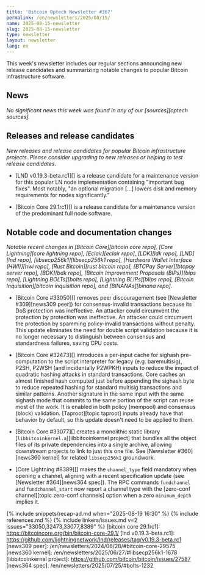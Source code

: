 ```yaml
---
title: 'Bitcoin Optech Newsletter #367'
permalink: /en/newsletters/2025/08/15/
name: 2025-08-15-newsletter
slug: 2025-08-15-newsletter
type: newsletter
layout: newsletter
lang: en
---
```

This week's newsletter includes our regular sections announcing new
release candidates and summarizing notable changes to popular Bitcoin
infrastructure software.

## News

_No significant news this week was found in any of our [sources][optech sources]._

## Releases and release candidates

_New releases and release candidates for popular Bitcoin infrastructure
projects.  Please consider upgrading to new releases or helping to test
release candidates._

- [LND v0.19.3-beta.rc1][] is a release candidate for a maintenance
  version for this popular LN node implementation containing "important
  bug fixes".  Most notably, "an optional migration [...] lowers disk
  and memory requirements for nodes significantly."

- [Bitcoin Core 29.1rc1][] is a release candidate for a maintenance
  version of the predominant full node software.

## Notable code and documentation changes

_Notable recent changes in [Bitcoin Core][bitcoin core repo], [Core
Lightning][core lightning repo], [Eclair][eclair repo], [LDK][ldk repo],
[LND][lnd repo], [libsecp256k1][libsecp256k1 repo], [Hardware Wallet
Interface (HWI)][hwi repo], [Rust Bitcoin][rust bitcoin repo], [BTCPay
Server][btcpay server repo], [BDK][bdk repo], [Bitcoin Improvement
Proposals (BIPs)][bips repo], [Lightning BOLTs][bolts repo],
[Lightning BLIPs][blips repo], [Bitcoin Inquisition][bitcoin inquisition
repo], and [BINANAs][binana repo]._

- [Bitcoin Core #33050][] removes peer discouragement (see [Newsletter
  #309][news309 peer]) for consensus-invalid transactions because its DoS
  protection was ineffective. An attacker could circumvent the protection by
  protection was ineffective. An attacker could circumvent the protection by
  spamming policy-invalid transactions without penalty. This update eliminates
  the need for double script validation because it is no longer necessary to
  distinguish between consensus and standardness failures, saving CPU costs.

- [Bitcoin Core #32473][] introduces a per-input cache for sighash
  pre-computation to the script interpreter for legacy (e.g. baremultisig),
  P2SH, P2WSH (and incidentally P2WPKH) inputs to reduce the impact of quadratic
  hashing attacks in standard transactions. Core caches an almost finished hash
  computed just before appending the sighash byte to reduce repeated hashing for
  standard multisig transactions and similar patterns. Another signature in the
  same input with the same sighash mode that commits to the same portion of the
  script can reuse most of the work. It is enabled in both policy (mempool) and
  consensus (block) validation. [Taproot][topic taproot] inputs already have
  that behavior by default, so this update doesn't need to be applied to them.

- [Bitcoin Core #33077][] creates a monolithic static library
  [`libbitcoinkernel.a`][libbitcoinkernel project] that bundles all the object
  files of its private dependencies into a single archive, allowing downstream
  projects to link to just this one file. See [Newsletter #360][news360 kernel]
  for related `libsecp256k1` groundwork.

- [Core Lightning #8389][] makes the `channel_type` field mandatory when opening
  a channel, aligning with a recent specification update (see [Newsletter
  #364][news364 spec]). The RPC commands `fundchannel` and `fundchannel_start`
  now report a channel type with the [zero-conf channel][topic zero-conf
  channels] option when a zero `minimum_depth` implies it.

{% include snippets/recap-ad.md when="2025-08-19 16:30" %}
{% include references.md %}
{% include linkers/issues.md v=2 issues="33050,32473,33077,8389" %}
[bitcoin core 29.1rc1]: https://bitcoincore.org/bin/bitcoin-core-29.1/
[lnd v0.19.3-beta.rc1]: https://github.com/lightningnetwork/lnd/releases/tag/v0.19.3-beta.rc1
[news309 peer]: /en/newsletters/2024/06/28/#bitcoin-core-29575
[news360 kernel]: /en/newsletters/2025/06/27/#libsecp256k1-1678
[libbitcoinkernel project]: https://github.com/bitcoin/bitcoin/issues/27587
[news364 spec]: /en/newsletters/2025/07/25/#bolts-1232
